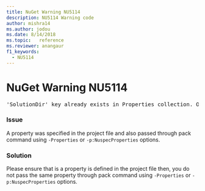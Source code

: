 ```yaml
---
title: NuGet Warning NU5114
description: NU5114 Warning code
author: mishra14
ms.author: jodou
ms.date: 8/14/2018
ms.topic:   reference
ms.reviewer: anangaur
f1_keywords: 
  - NU5114
---
```


# NuGet Warning NU5114
<pre>'SolutionDir' key already exists in Properties collection. Overriding value.</pre>

### Issue

A property was specified in the project file and also passed through pack command using `-Properties` or `-p:NuspecProperties` options. 


### Solution

Please ensure that is a property is defined in the project file then, you do not pass the same property through pack command using `-Properties` or `-p:NuspecProperties` options. 

